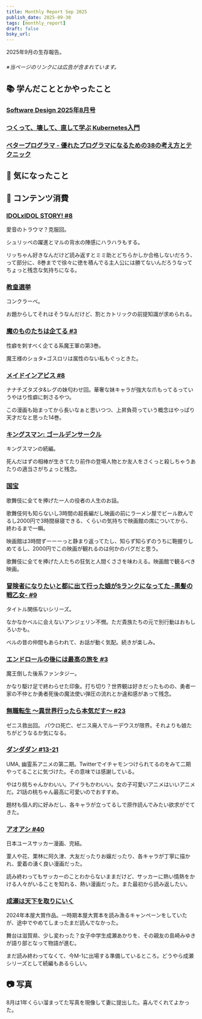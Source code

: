 ```yaml
---
title: Monthly Report Sep 2025
publish_date: 2025-09-30
tags: [monthly_report]
draft: false
bsky_url: 
---
```


2025年9月の生存報告。

###### ※当ページのリンクには広告が含まれています。

## 📚 学んだこととかやったこと

### [Software Design 2025年8月号](https://amzn.to/47um9Qe)

### [つくって、壊して、直して学ぶ Kubernetes入門](https://amzn.to/4c22Caf)

### [ベタープログラマ - 優れたプログラマになるための38の考え方とテクニック](https://amzn.to/4cShCI6)


## 🧐 気になったこと 

## 👾 コンテンツ消費

### [IDOLxIDOL STORY! #8](https://amzn.to/40RPBfc)

愛音のトラウマ？克服回。

シュリッペの躍進とマルの背水の陣感にハラハラもする。

リッちゃん好きなんだけど読み返すとミミ助とどちらかしか合格しないだろう、って部分に、8巻までで徐々に徳を積んでる主人公には勝てないんだろうなってちょっと残念な気持ちになる。

### [教皇選挙](https://filmarks.com/movies/115976)

コンクラーベ。

お題からしてそれはそうなんだけど、割とカトリックの前提知識が求められる。

### [魔のものたちは企てる #3](https://amzn.to/4lwt3rW)

性癖を刺すべく企てる系魔王軍の第3巻。

魔王様のショタ+ゴスロリは属性のない私もぐっときた。

### [メイドインアビス #8](https://amzn.to/45yNDlp)

ナナチズタズタ&レグの妹匂わせ回。華奢な妹キャラが強大な爪もってるっていうやはり性癖に刺さるやつ。

この漫画も始まってから長いなぁと思いつつ、上昇負荷っていう概念はやっぱり天才だなと思った14巻。

### [キングスマン: ゴールデンサークル](https://filmarks.com/movies/64923)

キングスマンの続編。

死んだはずの相棒が生きてたり前作の登場人物とか友人をさくっと殺しちゃうあたりの適当さがちょっと残念。

### [国宝](https://filmarks.com/movies/115241)

歌舞伎に全てを捧げた一人の役者の人生のお話。

歌舞伎何も知らないし3時間の超長編だし映画の前にラーメン屋でビール飲んでるし2000円で3時間昼寝できる、くらいの気持ちで映画館の席についてから、終わるまで一瞬。

映画館は3時間ずーーーっと静まり返ってたし、知らず知らずのうちに鞄握りしめてるし、2000円でこの映画が観れるのは何かのバグだと思う。

歌舞伎に全てを捧げた人たちの狂気と人間くささを味わえる。映画館で観るべき映画。

### [冒険者になりたいと都に出て行った娘がSランクになってた -黒髪の戦乙女- #9](https://amzn.to/4mWdJFT)

タイトル関係ないシリーズ。

なかなかベルに会えないアンジェリン不憫。ただ貴族たちの元で別行動はおもしろいかも。

ベルの昔の仲間もあらわれて、お話が動く気配。続きが楽しみ。

### [エンドロールの後には最高の旅を #3](https://amzn.to/4oQ6EbP)

魔王倒した後系ファンタジー。

かなり駆け足で終わらせた印象。打ち切り？世界観は好きだったものの、勇者一家の不仲とか勇者死後の魔法使い弾圧の流れとか違和感があって残念。

### [無職転生 ～異世界行ったら本気だす～ #23](https://amzn.to/4p8ADMr)

ゼニス救出回。 パウロ死亡、ゼニス廃人でルーデウスが限界。それよりも娘たちがどうなるか気になる。

### [ダンダダン #13-21](https://annict.com/works/14965)

UMA, 幽霊系アニメの第二期。Twitterでイチャモンつけられてるのをみて二期やってることに気づけた。その意味では感謝している。

やはり桃ちゃんかわいい。アイラもかわいい。女の子可愛いアニメはいいアニメだ。21話の桃ちゃん最高に可愛いのでおすすめ。

題材も個人的に好みだし、各キャラが立ってるしで原作読んでみたい欲求がでてきた。

### [アオアシ #40](https://amzn.to/45Fj8vo)

日本ユースサッカー漫画、完結。

葦人や花、栗林に阿久津、大友だったりお嬢だったり、各キャラが丁寧に描かれ、愛着の湧く良い漫画だった。

読み終わってもサッカーのことわからないままだけど、サッカーに熱い情熱をかける人々がいることを知れる、熱い漫画だった。また最初から読み返したい。

### [成瀬は天下を取りにいく](https://amzn.to/4g2b7nQ)

2024年本屋大賞作品。一時期本屋大賞本を読み漁るキャンペーンをしていたが、途中でやめてしまったまだ読んでなかった。

舞台は滋賀県、少し変わった？女子中学生成瀬あかりを、その親友の島崎みゆきが語り部となって物語が進む。

まだ読み終わってなくて、今M-1に出場する準備しているところ。どうやら成瀬シリーズとして続編もあるらしい。

## 📷 写真

8月は1年くらい溜まってた写真を現像して妻に提出した。喜んでくれてよかった。
